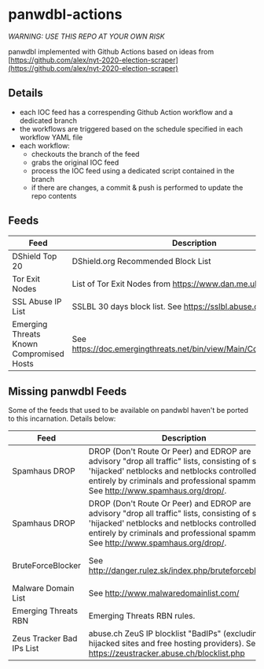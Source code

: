 # panwdbl-actions

*WARNING: USE THIS REPO AT YOUR OWN RISK*

panwdbl implemented with Github Actions based on ideas from [https://github.com/alex/nyt-2020-election-scraper](https://github.com/alex/nyt-2020-election-scraper)

## Details

- each IOC feed has a correspending Github Action workflow and a dedicated branch
- the workflows are triggered based on the schedule specified in each workflow YAML file
- each workflow:
    * checkouts the branch of the feed
    * grabs the original IOC feed
    * process the IOC feed using a dedicated script contained in the branch
    * if there are changes, a commit & push is performed to update the repo contents

## Feeds

| Feed | Description | URL |
| ---- | ----------- | --- |
| DShield Top 20 | DShield.org Recommended Block List | https://raw.githubusercontent.com/jtschichold/panwdbl-actions/dshield/dshieldbl.txt |
| Tor Exit Nodes | List of Tor Exit Nodes from https://www.dan.me.uk/tornodes | https://raw.githubusercontent.com/jtschichold/panwdbl-actions/tor/exit-nodes.txt |
| SSL Abuse IP List | SSLBL 30 days block list. See https://sslbl.abuse.ch/blacklist/ | https://raw.githubusercontent.com/jtschichold/panwdbl-actions/sslabuseiplist/sslabuseiplist.txt |
| Emerging Threats Known Compromised Hosts | See https://doc.emergingthreats.net/bin/view/Main/CompromisedHost | https://raw.githubusercontent.com/jtschichold/panwdbl-actions/etcompromised/etcompromised.txt |


## Missing panwdbl Feeds

Some of the feeds that used to be available on pandwbl haven't be ported to this incarnation. Details below:

| Feed | Description | URL | Notes |
| ---- | ----------- | --- | ----- |
| Spamhaus DROP | DROP (Don't Route Or Peer) and EDROP are advisory "drop all traffic" lists, consisting of stolen 'hijacked' netblocks and netblocks controlled entirely by criminals and professional spammers. See http://www.spamhaus.org/drop/. | https://www.spamhaus.org/drop/drop.txt | Use the original URL |
| Spamhaus DROP | DROP (Don't Route Or Peer) and EDROP are advisory "drop all traffic" lists, consisting of stolen 'hijacked' netblocks and netblocks controlled entirely by criminals and professional spammers. See http://www.spamhaus.org/drop/. | https://www.spamhaus.org/drop/edrop.txt | Use the original URL |
| BruteForceBlocker | See http://danger.rulez.sk/index.php/bruteforceblocker/ | http://danger.rulez.sk/projects/bruteforceblocker/blist.php | Use the original URL |
| Malware Domain List | See http://www.malwaredomainlist.com/ | http://www.malwaredomainlist.com/hostslist/ip.txt | Seems inactive |
| Emerging Threats RBN | Emerging Threats RBN rules. | Inactive | Inactive |
| Zeus Tracker Bad IPs List | abuse.ch ZeuS IP blocklist "BadIPs" (excluding hijacked sites and free hosting providers). See https://zeustracker.abuse.ch/blocklist.php | Inactive | Inactive |
